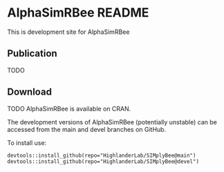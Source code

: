 # AlphaSimRBee README

This is development site for AlphaSimRBee

## Publication

TODO

## Download

TODO AlphaSimRBee is available on CRAN.

The development versions of AlphaSimRBee (potentially unstable) can be accessed from the main and devel branches on GitHub.

To install use:

    devtools::install_github(repo="HighlanderLab/SIMplyBee@main")
    devtools::install_github(repo="HighlanderLab/SIMplyBee@devel")
